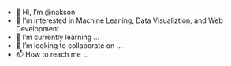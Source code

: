- 👋 Hi, I’m @nakson
- 👀 I’m interested in Machine Leaning, Data Visualiztion, and Web Development
- 🌱 I’m currently learning ...
- 💞️ I’m looking to collaborate on ...
- 📫 How to reach me ...

<!---
nakson/nakson is a ✨ special ✨ repository because its `README.md` (this file) appears on your GitHub profile.
You can click the Preview link to take a look at your changes.
--->
